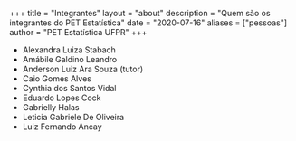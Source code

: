 +++
title = "Integrantes"
layout = "about"
description = "Quem são os integrantes do PET Estatística"
date = "2020-07-16"
aliases = ["pessoas"]
author = "PET Estatística UFPR"
+++

- Alexandra Luiza Stabach
- Amábile Galdino Leandro
- Anderson Luiz Ara Souza (tutor)
- Caio Gomes Alves
- Cynthia dos Santos Vidal
- Eduardo Lopes Cock
- Gabrielly Halas
- Leticia Gabriele De Oliveira
- Luiz Fernando Ancay
